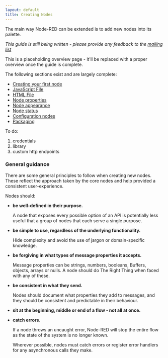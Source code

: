 ```yaml
---
layout: default
title: Creating Nodes
---
```


The main way Node-RED can be extended is to add new nodes into its palette.

*This guide is still being written - please provide any feedback to the
[mailing list](https://groups.google.com/forum/#!forum/node-red)*

This is a placeholding overview page - it'll be replaced with a proper overview
once the guide is complete.

The following sections exist and are largely complete:

 - [Creating your first node](first-node.html)
 - [JavaScript File](node-js.html)
 - [HTML File](node-html.html)
 - [Node properties](properties.html)
 - [Node appearance](appearance.html)
 - [Node status](status.html)
 - [Configuration nodes](config-nodes.html)
 - [Packaging](packaging.html)

To do:

1. credentials
2. library
3. custom http endpoints


### General guidance

There are some general principles to follow when creating new nodes. These reflect
the approach taken by the core nodes and help provided a consistent user-experience.

Nodes should:

- **be well-defined in their purpose.**

   A node that exposes every possible option of an API is potentially less useful
   that a group of nodes that each serve a single purpose.
   
- **be simple to use, regardless of the underlying functionality.**

   Hide complexity and avoid the use of jargon or domain-specific knowledge.

- **be forgiving in what types of message properties it accepts.**

   Message properties can be strings, numbers, booleans, Buffers, objects, arrays
   or nulls. A node should do The Right Thing when faced with any of these. 

- **be consistent in what they send.**

   Nodes should document what properties they add to messages, and they should
   be consistent and predictable in their behaviour.

- **sit at the beginning, middle or end of a flow - not all at once.**

- **catch errors.**

   If a node throws an uncaught error, Node-RED will stop the entire flow as the
   state of the system is no longer known.
   
   Wherever possible, nodes must catch errors or register error handlers for any
   asynchronous calls they make.
   

  
